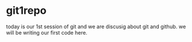 # git1repo
today is our 1st session of git and we are discusig about git and github. we will be writing our first code here.
